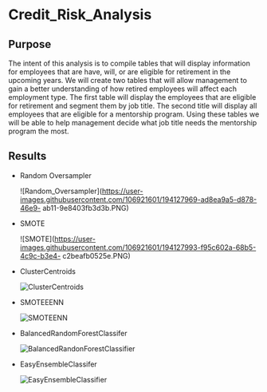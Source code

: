 # Credit_Risk_Analysis

## Purpose

The intent of this analysis is to compile tables that will display information for employees that are have, will, or are eligible for retirement in the upcoming years. We will create two tables that will allow management to gain a better understanding of how retired employees will affect each employment type. The first table will display the employees that are eligible for retirement and segment them by job title. The second title will display all employees that are eligible for a mentorship program. Using these tables we will be able to help management decide what job title needs the mentorship program the most.

## Results

  * Random Oversampler

    ![Random_Oversampler](https://user-images.githubusercontent.com/106921601/194127969-ad8ea9a5-d878-46e9-      ab11-9e8403fb3d3b.PNG)

 * SMOTE

    ![SMOTE](https://user-images.githubusercontent.com/106921601/194127993-f95c602a-68b5-4c9c-b3e4-     c2beafb0525e.PNG)

 * ClusterCentroids

   ![ClusterCentroids](https://user-images.githubusercontent.com/106921601/194128016-e72e996d-1aec-4c9a-a430-74a98d2690b5.PNG)

 * SMOTEEENN

   ![SMOTEENN](https://user-images.githubusercontent.com/106921601/194128028-5b78bd23-cf26-4615-a9f0-8b5127e934ac.PNG)

 * BalancedRandomForestClassifer

   ![BalancedRandonForestClassifier](https://user-images.githubusercontent.com/106921601/194128039-b7edd023-3b3f-411a-8e22-7512a5e749de.PNG)

 * EasyEnsembleClassifer

   ![EasyEnsembleClassifier](https://user-images.githubusercontent.com/106921601/194128062-cd269149-03bc-4a8c-93ef-046eeda63ad8.PNG)
